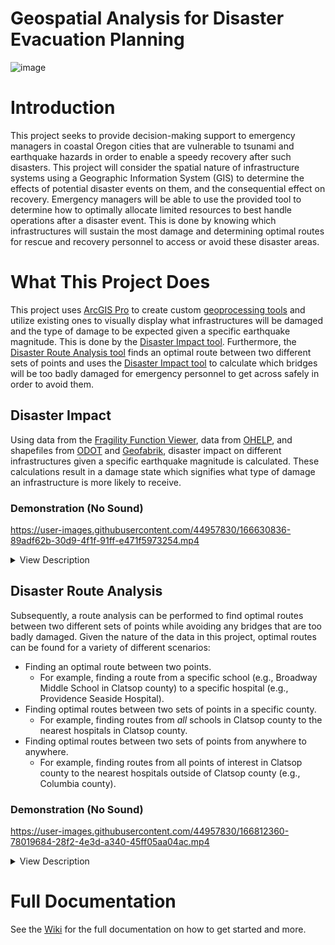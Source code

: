 # Geospatial Analysis for Disaster Evacuation Planning
![image](https://user-images.githubusercontent.com/44957830/166630022-0c38a204-f8e4-4339-8681-2eba715a1571.png)

# Introduction
This project seeks to provide decision-making support to emergency managers in coastal Oregon cities that are vulnerable to tsunami and earthquake hazards in order to enable a speedy recovery after such disasters. This project will consider the spatial nature of infrastructure systems using a Geographic Information System (GIS) to determine the effects of potential disaster events on them, and the consequential effect on recovery. Emergency managers will be able to use the provided tool to determine how to optimally allocate limited resources to best handle operations after a disaster event. This is done by knowing which infrastructures will sustain the most damage and determining optimal routes for rescue and recovery personnel to access or avoid these disaster areas.

# What This Project Does
This project uses [ArcGIS Pro](https://www.esri.com/en-us/arcgis/products/arcgis-pro/overview) to create custom [geoprocessing tools](https://pro.arcgis.com/en/pro-app/latest/help/analysis/geoprocessing/basics/what-is-geoprocessing-.htm) and utilize existing ones to visually display what infrastructures will be damaged and the type of damage to be expected given a specific earthquake magnitude. This is done by the [Disaster Impact tool](https://github.com/thejosehuerta/GADEP/edit/main/README.md#disaster-impact). Furthermore, the [Disaster Route Analysis tool](https://github.com/thejosehuerta/GADEP/edit/main/README.md#disaster-route-analysis) finds an optimal route between two different sets of points and uses the [Disaster Impact tool](https://github.com/thejosehuerta/GADEP/edit/main/README.md#disaster-impact) to calculate which bridges will be too badly damaged for emergency personnel to get across safely in order to avoid them.
## Disaster Impact
Using data from the [Fragility Function Viewer](https://clip.engr.oregonstate.edu/), data from [OHELP](https://ohelp.oregonstate.edu/), and shapefiles from [ODOT](https://www.oregon.gov/odot/Data/Pages/GIS-Data.aspx) and [Geofabrik](https://download.geofabrik.de/north-america/us/oregon.html), disaster impact on different infrastructures given a specific earthquake magnitude is calculated. These calculations result in a damage state which signifies what type of damage an infrastructure is more likely to receive.
### Demonstration (No Sound)
https://user-images.githubusercontent.com/44957830/166630836-89adf62b-30d9-4f1f-91ff-e471f5973254.mp4
<details>
  <summary>View Description</summary>
  
  <ul>
    <li>First, we select a specific bridge and see its damage state of "None" given an earthquake magnitude of 8.1.</li>
    <li>We then open the Disaster Impact tool, select the "Bridges" feature class and an earthquake magnitude of 9.0 as our parameters then click "Run".</li>
    <li>Once the tool finishes running, we're greeted with a success message. We refresh the map then click on the same bridge again and see that its damage state has been updated to "Moderate" given an earthquake magnitude of 9.0.</li>
    
  </ul>
</details>

## Disaster Route Analysis
Subsequently, a route analysis can be performed to find optimal routes between two different sets of points while avoiding any bridges that are too badly damaged. Given the nature of the data in this project, optimal routes can be found for a variety of different scenarios:
* Finding an optimal route between two points.
  * For example, finding a route from a specific school (e.g., Broadway Middle School in Clatsop county) to a specific hospital (e.g., Providence Seaside Hospital).
* Finding optimal routes between two sets of points in a specific county.
  * For example, finding routes from *all* schools in Clatsop county to the nearest hospitals in Clatsop county.
* Finding optimal routes between two sets of points from anywhere to anywhere.
  * For example, finding routes from all points of interest in Clatsop county to the nearest hospitals outside of Clatsop county (e.g., Columbia county).

### Demonstration (No Sound)
https://user-images.githubusercontent.com/44957830/166812360-78019684-28f2-4e3d-a340-45ff05aa04ac.mp4
<details>
  <summary>View Description</summary>
  
  <ul>
    <li>First, we select three different bridges in Seaside, Oregon. They all have a damage state of "None" given an earthquake magnitude of 8.1</li>
    <li>Then, we select a few hotels that are close to the bridges. These will be our starting points in the route analysis.</li>
    <li>Next, we select Seaside Fire Department as this point will be our end point. Selecting these points is not necessary to the analysis; they were only selected to show their attributes.</li>
    <li>To actually perform the route analysis, we open the Disaster Route Analysis tool and begin entering our parameters:</li>
    <ul>
      <li>We select an earthquake magnitude of 9.0 to update the damage states for the bridges in order to see how this earthquake magnitude will affect finding the best routes.</li>
      <li>We then choose the Points of Interest feature layer as our starting points. Then, using an SQL expression, we can filter this feature layer to only have the hotels be our starting points.</li>
    <li>The same feature layer is used as our end points parameter, except now we filter the feature layer to only have fire stations as our end points.</li>
    <li>The number of facilities parameter is how many end points (facilities) will be found for <em>each</em> starting point. We choose one, meaning we want to find only one fire station for each hotel.</li>
    <li>Next, we name our analysis. This name can be anything.</li>
    </ul>
  <li>We click "Run", then click on "View Details" to view what the tool is doing in the background. <strong>Note:</strong> this video skipped the amount of time it takes to run this tool; it actually took 30 seconds to run.</li>
  <li>We can then see the exported route layer, titled "HotelsToFireStations", appear on the map with each unique route being a different color.</li>
  <li>Next, we click and drag the exported route layer lower in the Drawing Order. This lets us see the bridges better.</li>
  <li>Lastly, we refresh the map and click on the same bridges to see that their damage states have been updated. Any bridges with a damage state of "Slight" or higher will be avoided in the route analysis. Looking at the routes produced, we can see this in effect. <strong>Note:</strong> there are some routes that stray in from outside the current scope of the map, these are routes from hotels that aren't shown on the map.</li>
    
  </ul>
</details>

# Full Documentation
See the [Wiki](https://github.com/thejosehuerta/GADEP/wiki) for the full documentation on how to get started and more.
